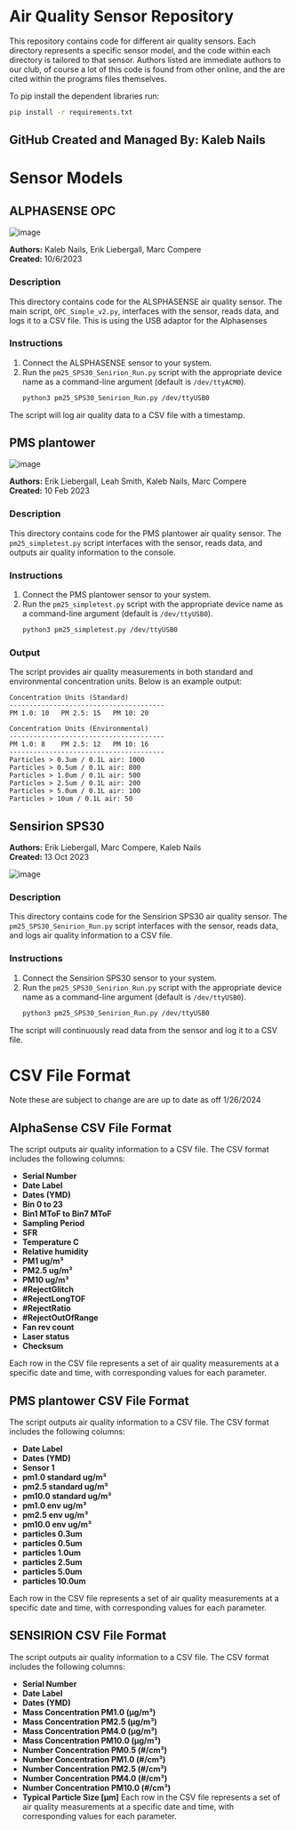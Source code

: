 # Air Quality Sensor Repository
This repository contains code for different air quality sensors. Each directory represents a specific sensor model, and the code within each directory is tailored to that sensor. Authors listed are immediate authors to our club, of course a lot of this code is found from other online, and the are cited within the programs files themselves.

To pip install the dependent libraries run:
   ```bash
   pip install -r requirements.txt
``` 
## GitHub Created and Managed By: Kaleb Nails ##

# Sensor Models #

## ALPHASENSE OPC
![image](https://github.com/MOVEUAS/Sensor_Code/assets/117048000/2488073d-5645-47d8-9b6e-21c8f2c8ef74)

**Authors:** Kaleb Nails, Erik Liebergall, Marc Compere  
**Created:** 10/6/2023  

### Description
This directory contains code for the ALSPHASENSE air quality sensor. The main script, `OPC_Simple_v2.py`, interfaces with the sensor, reads data, and logs it to a CSV file. This is using the USB adaptor for the Alphasenses

### Instructions
1. Connect the ALSPHASENSE sensor to your system.
2. Run the `pm25_SPS30_Senirion_Run.py` script with the appropriate device name as a command-line argument (default is `/dev/ttyACM0`).
   ```bash
   python3 pm25_SPS30_Senirion_Run.py /dev/ttyUSB0
   
The script will log air quality data to a CSV file with a timestamp.


## PMS plantower
![image](https://github.com/MOVEUAS/Sensor_Code/assets/117048000/e1553597-c06a-49dd-b361-26345a3ea2d6)

**Authors:** Erik Liebergall, Leah Smith, Kaleb Nails, Marc Compere  
**Created:** 10 Feb 2023  

### Description
This directory contains code for the PMS plantower air quality sensor. The `pm25_simpletest.py` script interfaces with the sensor, reads data, and outputs air quality information to the console.

### Instructions
1. Connect the PMS plantower sensor to your system.
2. Run the `pm25_simpletest.py` script with the appropriate device name as a command-line argument (default is `/dev/ttyUSB0`).
   ```bash
   python3 pm25_simpletest.py /dev/ttyUSB0

### Output
The script provides air quality measurements in both standard and environmental concentration units. Below is an example output:

```plaintext
Concentration Units (Standard)
---------------------------------------
PM 1.0: 10   PM 2.5: 15   PM 10: 20

Concentration Units (Environmental)
---------------------------------------
PM 1.0: 8    PM 2.5: 12   PM 10: 16
---------------------------------------
Particles > 0.3um / 0.1L air: 1000
Particles > 0.5um / 0.1L air: 800
Particles > 1.0um / 0.1L air: 500
Particles > 2.5um / 0.1L air: 200
Particles > 5.0um / 0.1L air: 100
Particles > 10um / 0.1L air: 50
```

## Sensirion SPS30
**Authors:** Erik Liebergall, Marc Compere, Kaleb Nails  
**Created:** 13 Oct 2023

![image](https://github.com/MOVEUAS/Sensor_Code/assets/117048000/af3127f4-a29f-4fac-9898-43c5310545e8)

### Description
This directory contains code for the Sensirion SPS30 air quality sensor. The `pm25_SPS30_Senirion_Run.py` script interfaces with the sensor, reads data, and logs air quality information to a CSV file.

### Instructions
1. Connect the Sensirion SPS30 sensor to your system.
2. Run the `pm25_SPS30_Senirion_Run.py` script with the appropriate device name as a command-line argument (default is `/dev/ttyUSB0`).
   ```bash
   python3 pm25_SPS30_Senirion_Run.py /dev/ttyUSB0
The script will continuously read data from the sensor and log it to a CSV file.

# CSV File Format
Note these are subject to change are are up to date as off 1/26/2024

## AlphaSense CSV File Format
The script outputs air quality information to a CSV file. The CSV format includes the following columns:
- **Serial Number**
- **Date Label**
- **Dates (YMD)**
- **Bin 0 to 23**
- **Bin1 MToF to Bin7 MToF**
- **Sampling Period**
- **SFR**
- **Temperature C**
- **Relative humidity**
- **PM1 ug/m³**
- **PM2.5 ug/m³**
- **PM10 ug/m³**
- **#RejectGlitch**
- **#RejectLongTOF**
- **#RejectRatio**
- **#RejectOutOfRange**
- **Fan rev count**
- **Laser status**
- **Checksum**

Each row in the CSV file represents a set of air quality measurements at a specific date and time, with corresponding values for each parameter.

## PMS plantower CSV File Format
The script outputs air quality information to a CSV file. The CSV format includes the following columns:

- **Date Label**
- **Dates (YMD)**
- **Sensor 1**
- **pm1.0 standard ug/m³**
- **pm2.5 standard ug/m³**
- **pm10.0 standard ug/m³**
- **pm1.0 env ug/m³**
- **pm2.5 env ug/m³**
- **pm10.0 env ug/m³**
- **particles 0.3um**
- **particles 0.5um**
- **particles 1.0um**
- **particles 2.5um**
- **particles 5.0um**
- **particles 10.0um**

Each row in the CSV file represents a set of air quality measurements at a specific date and time, with corresponding values for each parameter.

## SENSIRION CSV File Format ##
The script outputs air quality information to a CSV file. The CSV format includes the following columns:
- **Serial Number**
- **Date Label**
- **Dates (YMD)**
- **Mass Concentration PM1.0 (µg/m³)**
- **Mass Concentration PM2.5 (µg/m³)**
- **Mass Concentration PM4.0 (µg/m³)**
- **Mass Concentration PM10.0 (µg/m³)**
- **Number Concentration PM0.5 (#/cm³)**
- **Number Concentration PM1.0 (#/cm³)**
- **Number Concentration PM2.5 (#/cm³)**
- **Number Concentration PM4.0 (#/cm³)**
- **Number Concentration PM10.0 (#/cm³)**
- **Typical Particle Size [µm]**
Each row in the CSV file represents a set of air quality measurements at a specific date and time, with corresponding values for each parameter.








